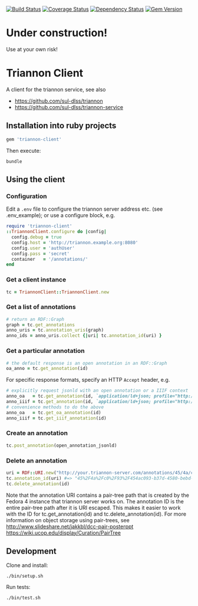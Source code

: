 [![Build Status](https://travis-ci.org/sul-dlss/triannon-client.svg?branch=master)](https://travis-ci.org/sul-dlss/triannon-client) [![Coverage Status](https://coveralls.io/repos/sul-dlss/triannon-client/badge.png)](https://coveralls.io/r/sul-dlss/triannon-client) [![Dependency Status](https://gemnasium.com/sul-dlss/triannon-client.svg)](https://gemnasium.com/sul-dlss/triannon-client) [![Gem Version](https://badge.fury.io/rb/triannon-client.svg)](http://badge.fury.io/rb/triannon-client)


# Under construction!

Use at your own risk!


# Triannon Client

A client for the triannon service, see also
- https://github.com/sul-dlss/triannon
- https://github.com/sul-dlss/triannon-service


## Installation into ruby projects

```ruby
gem 'triannon-client'
```

Then execute:

```console
bundle
```


## Using the client

### Configuration

Edit a `.env` file to configure the triannon server address etc.
(see .env_example); or use a configure block, e.g.

```ruby
require 'triannon-client'
::TriannonClient.configure do |config|
  config.debug = true
  config.host = 'http://triannon.example.org:8080'
  config.user = 'authUser'
  config.pass = 'secret'
  container   = '/annotations/'
end
```

### Get a client instance

```ruby
tc = TriannonClient::TriannonClient.new
```

### Get a list of annotations

```ruby
# return an RDF::Graph
graph = tc.get_annotations
anno_uris = tc.annotation_uris(graph)
anno_ids = anno_uris.collect {|uri| tc.annotation_id(uri) }
```

### Get a particular annotation

```ruby
# the default response is an open annotation in an RDF::Graph
oa_anno = tc.get_annotation(id)
```

For specific response formats, specify an HTTP `Accept` header, e.g.

```ruby
# explicitly request jsonld with an open annotation or a IIIF context
anno_oa   = tc.get_annotation(id, `application/ld+json; profile="http://www.w3.org/ns/oa-context-20130208.json"`)
anno_iiif = tc.get_annotation(id, `application/ld+json; profile="http://iiif.io/api/presentation/2/context.json"`)
# convenience methods to do the above
anno_oa   = tc.get_oa_annotation(id)
anno_iiif = tc.get_iiif_annotation(id)
```

### Create an annotation

```ruby
tc.post_annotation(open_annotation_jsonld)
```

### Delete an annotation

```ruby
uri = RDF::URI.new("http://your.triannon-server.com/annotations/45/4a/c0/93/454ac093-b37d-4580-bebd-449f8dabddc9")
tc.annotation_id(uri) #=> "45%2F4a%2Fc0%2F93%2F454ac093-b37d-4580-bebd-449f8dabddc9"
tc.delete_annotation(id)
```

Note that the annotation URI contains a pair-tree path that is created by
the Fedora 4 instance that triannon server works on.  The annotation ID is
the entire pair-tree path after it is URI escaped.  This makes it easier to
work with the ID for tc.get_annotation(id) and tc.delete_annotation(id).
For more information on object storage using pair-trees, see
http://www.slideshare.net/jakkbl/dcc-pair-posterppt
https://wiki.ucop.edu/display/Curation/PairTree

## Development

Clone and install:

```console
./bin/setup.sh
```

Run tests:

```console
./bin/test.sh
```

